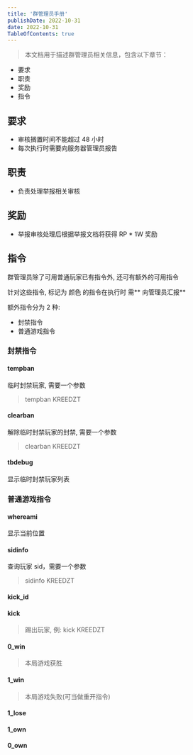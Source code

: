 ```yaml
---
title: '群管理员手册'
publishDate: 2022-10-31
date: 2022-10-31
TableOfContents: true
---
```


> 本文档用于描述群管理员相关信息，包含以下章节：

-   要求
-   职责
-   奖励
-   指令

## 要求

-   审核搁置时间不能超过 48 小时
-   每次执行时需要向服务器管理员报告

## 职责

-   负责处理举报相关审核

## 奖励

-   举报审核处理后根据举报文档将获得 RP \* 1W 奖励

## 指令

群管理员除了可用普通玩家已有指令外, 还可有额外的可用指令

针对这些指令, 标记为 颜色 的指令在执行时 需** 向管理员汇报**

额外指令分为 2 种:

-   封禁指令
-   普通游戏指令

### 封禁指令

#### tempban

临时封禁玩家, 需要一个参数

> tempban KREEDZT

#### clearban

解除临时封禁玩家的封禁, 需要一个参数

> clearban KREEDZT

#### tbdebug

显示临时封禁玩家列表

### 普通游戏指令

#### whereami

显示当前位置

#### sidinfo

查询玩家 sid，需要一个参数

> sidinfo KREEDZT

#### kick_id

#### kick

> 踢出玩家, 例: kick KREEDZT

#### 0_win

> 本局游戏获胜

#### 1_win

> 本局游戏失败(可当做重开指令)

#### 1_lose

#### 1_own

#### 0_own
